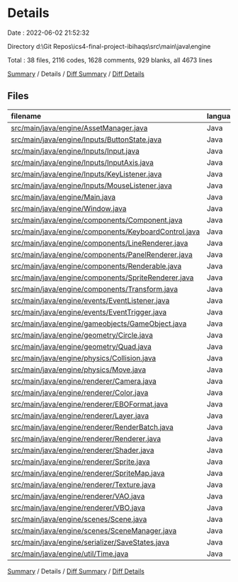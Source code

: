 # Details

Date : 2022-06-02 21:52:32

Directory d:\Git Repos\ics4-final-project-ibihaqs\src\main\java\engine

Total : 38 files,  2116 codes, 1628 comments, 929 blanks, all 4673 lines

[Summary](results.md) / Details / [Diff Summary](diff.md) / [Diff Details](diff-details.md)

## Files
| filename | language | code | comment | blank | total |
| :--- | :--- | ---: | ---: | ---: | ---: |
| [src/main/java/engine/AssetManager.java](/src/main/java/engine/AssetManager.java) | Java | 23 | 21 | 11 | 55 |
| [src/main/java/engine/Inputs/ButtonState.java](/src/main/java/engine/Inputs/ButtonState.java) | Java | 28 | 34 | 13 | 75 |
| [src/main/java/engine/Inputs/Input.java](/src/main/java/engine/Inputs/Input.java) | Java | 228 | 74 | 33 | 335 |
| [src/main/java/engine/Inputs/InputAxis.java](/src/main/java/engine/Inputs/InputAxis.java) | Java | 79 | 86 | 17 | 182 |
| [src/main/java/engine/Inputs/KeyListener.java](/src/main/java/engine/Inputs/KeyListener.java) | Java | 27 | 45 | 10 | 82 |
| [src/main/java/engine/Inputs/MouseListener.java](/src/main/java/engine/Inputs/MouseListener.java) | Java | 57 | 55 | 25 | 137 |
| [src/main/java/engine/Main.java](/src/main/java/engine/Main.java) | Java | 15 | 0 | 10 | 25 |
| [src/main/java/engine/Window.java](/src/main/java/engine/Window.java) | Java | 101 | 48 | 55 | 204 |
| [src/main/java/engine/components/Component.java](/src/main/java/engine/components/Component.java) | Java | 11 | 39 | 12 | 62 |
| [src/main/java/engine/components/KeyboardControl.java](/src/main/java/engine/components/KeyboardControl.java) | Java | 15 | 2 | 8 | 25 |
| [src/main/java/engine/components/LineRenderer.java](/src/main/java/engine/components/LineRenderer.java) | Java | 109 | 68 | 45 | 222 |
| [src/main/java/engine/components/PanelRenderer.java](/src/main/java/engine/components/PanelRenderer.java) | Java | 0 | 65 | 24 | 89 |
| [src/main/java/engine/components/Renderable.java](/src/main/java/engine/components/Renderable.java) | Java | 40 | 36 | 18 | 94 |
| [src/main/java/engine/components/SpriteRenderer.java](/src/main/java/engine/components/SpriteRenderer.java) | Java | 53 | 21 | 20 | 94 |
| [src/main/java/engine/components/Transform.java](/src/main/java/engine/components/Transform.java) | Java | 166 | 98 | 53 | 317 |
| [src/main/java/engine/events/EventListener.java](/src/main/java/engine/events/EventListener.java) | Java | 0 | 3 | 3 | 6 |
| [src/main/java/engine/events/EventTrigger.java](/src/main/java/engine/events/EventTrigger.java) | Java | 0 | 34 | 15 | 49 |
| [src/main/java/engine/gameobjects/GameObject.java](/src/main/java/engine/gameobjects/GameObject.java) | Java | 80 | 88 | 22 | 190 |
| [src/main/java/engine/geometry/Circle.java](/src/main/java/engine/geometry/Circle.java) | Java | 25 | 28 | 29 | 82 |
| [src/main/java/engine/geometry/Quad.java](/src/main/java/engine/geometry/Quad.java) | Java | 47 | 22 | 25 | 94 |
| [src/main/java/engine/physics/Collision.java](/src/main/java/engine/physics/Collision.java) | Java | 116 | 97 | 94 | 307 |
| [src/main/java/engine/physics/Move.java](/src/main/java/engine/physics/Move.java) | Java | 57 | 39 | 53 | 149 |
| [src/main/java/engine/renderer/Camera.java](/src/main/java/engine/renderer/Camera.java) | Java | 47 | 20 | 18 | 85 |
| [src/main/java/engine/renderer/Color.java](/src/main/java/engine/renderer/Color.java) | Java | 51 | 64 | 20 | 135 |
| [src/main/java/engine/renderer/EBOFormat.java](/src/main/java/engine/renderer/EBOFormat.java) | Java | 46 | 37 | 15 | 98 |
| [src/main/java/engine/renderer/Layer.java](/src/main/java/engine/renderer/Layer.java) | Java | 27 | 15 | 9 | 51 |
| [src/main/java/engine/renderer/RenderBatch.java](/src/main/java/engine/renderer/RenderBatch.java) | Java | 93 | 59 | 38 | 190 |
| [src/main/java/engine/renderer/Renderer.java](/src/main/java/engine/renderer/Renderer.java) | Java | 53 | 46 | 20 | 119 |
| [src/main/java/engine/renderer/Shader.java](/src/main/java/engine/renderer/Shader.java) | Java | 150 | 70 | 42 | 262 |
| [src/main/java/engine/renderer/Sprite.java](/src/main/java/engine/renderer/Sprite.java) | Java | 10 | 17 | 5 | 32 |
| [src/main/java/engine/renderer/SpriteMap.java](/src/main/java/engine/renderer/SpriteMap.java) | Java | 27 | 29 | 11 | 67 |
| [src/main/java/engine/renderer/Texture.java](/src/main/java/engine/renderer/Texture.java) | Java | 74 | 74 | 32 | 180 |
| [src/main/java/engine/renderer/VAO.java](/src/main/java/engine/renderer/VAO.java) | Java | 75 | 47 | 22 | 144 |
| [src/main/java/engine/renderer/VBO.java](/src/main/java/engine/renderer/VBO.java) | Java | 29 | 26 | 15 | 70 |
| [src/main/java/engine/scenes/Scene.java](/src/main/java/engine/scenes/Scene.java) | Java | 44 | 45 | 13 | 102 |
| [src/main/java/engine/scenes/SceneManager.java](/src/main/java/engine/scenes/SceneManager.java) | Java | 54 | 48 | 18 | 120 |
| [src/main/java/engine/serializer/SaveStates.java](/src/main/java/engine/serializer/SaveStates.java) | Java | 53 | 17 | 52 | 122 |
| [src/main/java/engine/util/Time.java](/src/main/java/engine/util/Time.java) | Java | 6 | 11 | 4 | 21 |

[Summary](results.md) / Details / [Diff Summary](diff.md) / [Diff Details](diff-details.md)